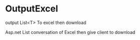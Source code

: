 OutputExcel
===========

output  List&lt;T> To excel then download 

Asp.net List<T> conversation of Excel then give client to download 

